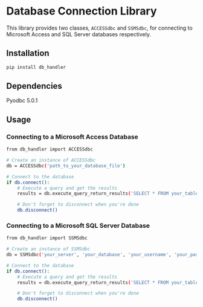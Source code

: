 # Database Connection Library

This library provides two classes, `ACCESSdbc` and `SSMSdbc`, for connecting to Microsoft Access and SQL Server databases respectively.

## Installation

```bash 
pip install db_handler
```
## Dependencies 

Pyodbc 5.0.1


## Usage
### Connecting to a Microsoft Access Database
```bash 
from db_handler import ACCESSdbc

# Create an instance of ACCESSdbc
db = ACCESSdbc('path_to_your_database_file')

# Connect to the database
if db.connect():
    # Execute a query and get the results
    results = db.execute_query_return_results('SELECT * FROM your_table')

    # Don't forget to disconnect when you're done
    db.disconnect()
```
### Connecting to a Microsoft SQL Server Database
```bash 
from db_handler import SSMSdbc

# Create an instance of SSMSdbc
db = SSMSdbc('your_server', 'your_database', 'your_username', 'your_password')

# Connect to the database
if db.connect():
    # Execute a query and get the results
    results = db.execute_query_return_results('SELECT * FROM your_table')

    # Don't forget to disconnect when you're done
    db.disconnect()
```

